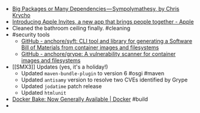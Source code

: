 - [Big Packages or Many Dependencies — Sympolymathesy, by Chris Krycho](https://v5.chriskrycho.com/notes/big-packages-or-many-dependencies/)
- [Introducing Apple Invites, a new app that brings people together - Apple](https://www.apple.com/newsroom/2025/02/introducing-apple-invites-a-new-app-that-brings-people-together/)
- Cleaned the bathroom ceiling finally. #cleaning
- #security tools
	- [GitHub - anchore/syft: CLI tool and library for generating a Software Bill of Materials from container images and filesystems](https://github.com/anchore/syft)
	- [GitHub - anchore/grype: A vulnerability scanner for container images and filesystems](https://github.com/anchore/grype)
- [[SMX3]] Updates (yes, it's a holiday!)
	- Updated `maven-bundle-plugin` to version 6 #osgi #maven
	- Updated `antisamy` version to resolve two CVEs identified by Grype
	- Updated `jodatime` patch release
	- Updated `htmlunit`
- [Docker Bake: Now Generally Available | Docker](https://www.docker.com/blog/ga-launch-docker-bake/) #build
-